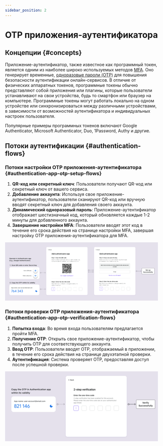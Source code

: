 ```yaml
---
sidebar_position: 2
---
```


# OTP приложения-аутентификатора

## Концепции \{#concepts}

Приложение-аутентификатор, также известное как программный токен, является одним из наиболее широко используемых методов [MFA](https://auth.wiki/mfa). Оно генерирует временные, [одноразовые пароли (OTP)](https://auth.wiki/otp) для повышения безопасности аутентификации онлайн-сервисов. В отличие от физических аппаратных токенов, программные токены обычно представляют собой приложения или плагины, которые пользователи устанавливают на свои устройства, будь то смартфон или браузер на компьютере. Программные токены могут работать локально на одном устройстве или синхронизироваться между различными устройствами, в зависимости от возможностей аутентификатора и индивидуальных настроек пользователя.

Популярные примеры программных токенов включают Google Authenticator, Microsoft Authenticator, Duo, 1Password, Authy и другие.

## Потоки аутентификации \{#authentication-flows}

### Потоки настройки OTP приложения-аутентификатора \{#authentication-app-otp-setup-flows}

1. **QR-код или секретный ключ**: Пользователи получают QR-код или секретный ключ от вашего сервиса.
2. **Добавление аккаунта**: Используя свое приложение-аутентификатор, пользователи сканируют QR-код или вручную вводят секретный ключ для добавления своего аккаунта.
3. **Динамический одноразовый пароль**: Приложение-аутентификатор отображает шестизначный код, который обновляется каждые 1-2 минуты для добавленного аккаунта.
4. **Завершение настройки MFA**: Пользователи вводят этот код в течение его срока действия на странице настройки MFA, завершая настройку OTP приложения-аутентификатора для MFA.

![Поток настройки OTP](./assets/otp-set-up-flow.png)

### Потоки проверки OTP приложения-аутентификатора \{#authentication-app-otp-verification-flows}

1. **Попытка входа**: Во время входа пользователям предлагается пройти MFA.
2. **Получение OTP**: Открыть свое приложение-аутентификатор, чтобы получить OTP для соответствующего аккаунта.
3. **Ввод OTP**: Пользователи вводят OTP, отображаемый в приложении, в течение его срока действия на странице двухэтапной проверки.
4. **Аутентификация**: Система проверяет OTP, предоставляя доступ после успешной проверки.

![Поток проверки OTP](./assets/otp-verification-flow.png)
